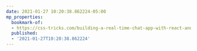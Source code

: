 ```yaml
---
date: 2021-01-27 10:20:38.862224-05:00
mp_properties:
  bookmark-of:
  - https://css-tricks.com/building-a-real-time-chat-app-with-react-and-firebase/
  published:
  - '2021-01-27T10:20:38.862224'
---
```


